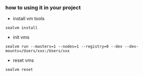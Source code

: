 ### how to using it in your project

- install vm tools
```shell
sealvm install 
```

- init vms 
```shell
sealvm run --masters=1 --nodes=1 --registry=0 --dev --dev-mounts=/Users/xxx:/Users/xxx
```

- reset vms
```shell
sealvm reset
```
